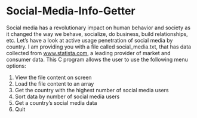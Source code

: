 # Social-Media-Info-Getter
Social media has a revolutionary impact on human behavior and 
society as it changed the way we behave, socialize, do business, build 
relationships, etc. Let’s have a look at active usage penetration of 
social media by country. I am providing you with a file called 
social_media.txt, that has data collected from www.statista.com, a 
leading provider of market and consumer data. 
This C program allows the user to use the 
following menu options:
1. View the file content on screen 
2. Load the file content to an array
3. Get the country with the highest number of social media users
4. Sort data by number of social media users
5. Get a country’s social media data
6. Quit

